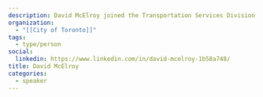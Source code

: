 ```yaml
---
description: David McElroy joined the Transportation Services Division at the City of Toronto in 2021 as the team lead for Data Collection in the Data and Analytics Unit. He has 14 years of experience as a transportation planner working in the areas of travel demand modelling, transportation and travel survey data collection and analysis, regional planning, and rail project planning. Prior to joining the City, he worked at Metrolinx, where he was part of the team responsible for delivering the 2041 Regional Transportation Plan.
organization:
  - "[[City of Toronto]]"
tags:
  - type/person
social:
  linkedin: https://www.linkedin.com/in/david-mcelroy-1b58a748/
title: David McElroy
categories:
  - speaker
---
```

